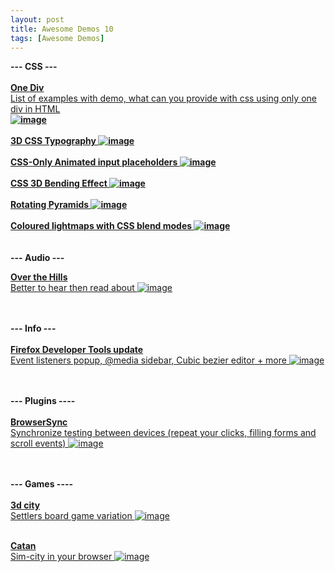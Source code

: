 ```yaml
---
layout: post
title: Awesome Demos 10
tags: [Awesome Demos]
---
```


<p>
  <strong>
    --- CSS ---
    <br />
    <br />
    <a href="http://one-div.com/" target="_blank">
      <strong>
        One Div
      </strong>
    </a>
    <br />
  </strong>
  <a href="http://one-div.com/" target="_blank">
    List of examples with demo, what can you provide with css using only one div in HTML
    <strong>
      <br />
      <img alt="image" src="https://31.media.tumblr.com/2d2418f39520b739013ec04a147ce86a/tumblr_inline_nacj7ocn6I1qhadd5.png" />
      <br />
    </strong>
  </a>
  <strong>
    <br />
    <a href="http://codepen.io/noahblon/pen/CsxfH" target="_blank">
      3D CSS Typography
    </a>
  </strong>
  <strong>
    <a href="http://codepen.io/noahblon/pen/CsxfH" target="_blank">
      <img alt="image" src="https://31.media.tumblr.com/1b96980522b1e80fe2a9c95afe25442a/tumblr_inline_nacj8cOgfw1qhadd5.png" />
    </a>
    <br />
  </strong>
  <strong>
    <br />
    <a href="http://codepen.io/sivan/pen/alKwf" target="_blank">
      CSS-Only Animated input placeholders
    </a>
  </strong>
  <strong>
    <a href="http://codepen.io/sivan/pen/alKwf" target="_blank">
      <img alt="image" src="https://31.media.tumblr.com/bead0d88570c4b542b877201eee13ec8/tumblr_inline_nacj8qukvI1qhadd5.png" />
    </a>
    <br />
  </strong>
  <strong>
    <br />
    <a href="http://codepen.io/fbrz/pen/whxbF" target="_blank">
      CSS 3D Bending Effect
    </a>
  </strong>
  <strong>
    <a href="http://codepen.io/fbrz/pen/whxbF" target="_blank">
      <img alt="image" src="https://31.media.tumblr.com/0cd21c2deee62a20c7bb8811d5b2a294/tumblr_inline_nacj90TkFi1qhadd5.png" />
    </a>
    <br />
  </strong>
  <strong>
    <br />
    <a href="http://codepen.io/florian-wirtz/pen/pohIK" target="_blank">
      Rotating Pyramids
    </a>
  </strong>
  <strong>
    <a href="http://codepen.io/florian-wirtz/pen/pohIK" target="_blank">
      <img alt="image" src="https://31.media.tumblr.com/d696f0eaa4e7c598c69d596c2af21fc4/tumblr_inline_nacj9pxnqj1qhadd5.png" />
    </a>
    <br />
  </strong>
  <strong>
    <br />
    <a href="http://codepen.io/keithclark/pen/ptHKv" target="_blank">
      Coloured lightmaps with CSS blend modes
    </a>
  </strong>
  <strong>
    <a href="http://codepen.io/keithclark/pen/ptHKv" target="_blank">
      <img alt="image" src="https://31.media.tumblr.com/298fb4e287470393d2c7bc545f2710dd/tumblr_inline_nacjatxCOZ1qhadd5.png" />
    </a>
    <br />
  </strong>
  <strong>
    <br />
    <br />
    --- Audio ---
  </strong>
</p>
<p>
  <strong>
    <a href="http://www.overthetinyhills.com/" target="_blank">
      Over the Hills
      <br />
    </a>
  </strong>
  <a href="http://www.overthetinyhills.com/" target="_blank">
    Better to hear then read about
  </a>
  <a href="http://www.overthetinyhills.com/" target="_blank">
    <img alt="image" src="https://31.media.tumblr.com/0f8cb7a5429a0e4d9dbf77a928b8846a/tumblr_inline_naciyifYB61qhadd5.png" />
  </a>
</p>
<p>
  <strong>
    <a href="http://www.overthetinyhills.com/" target="_blank">
      <br />
      <br />
    </a>
    --- Info ---
    <br />
  </strong>
  <strong>
    <br />
    <a href="https://hacks.mozilla.org/2014/07/event-listeners-popup-media-sidebar-cubic-bezier-editor-more-firefox-developer-tools-episode-33/" target="_blank">
      Firefox Developer Tools update
    </a>
    <br />
  </strong>
  <a href="https://hacks.mozilla.org/2014/07/event-listeners-popup-media-sidebar-cubic-bezier-editor-more-firefox-developer-tools-episode-33/" target="_blank">
    Event listeners popup, @media sidebar, Cubic bezier editor + more
    <img alt="image" src="https://31.media.tumblr.com/e4031794c25b2905b5a6e84839d33faf/tumblr_inline_nacivpyL4m1qhadd5.png" />
  </a>
</p>
<p>
  <strong>
    <br />
    <br />
    --- Plugins ----
    <br />
  </strong>
  <strong>
    <a href="http://www.browsersync.io/" target="_blank">
      <br />
      BrowserSync
      <br />
    </a>
  </strong>
  <a href="http://www.browsersync.io/" target="_blank">
    Synchronize testing between devices (repeat your clicks, filling forms and scroll events)
  </a>
  <a href="http://www.browsersync.io/" target="_blank">
    <img alt="image" src="https://31.media.tumblr.com/90d2474ea1588eac1fe70d552c576ddd/tumblr_inline_naciscUDz11qhadd5.jpg" />
  </a>
</p>
<p>
  <br />
  <strong>
    <br />
    --- Games ----
    <br />
    <br />
  </strong>
  <strong>
    <a href="http://lo-th.github.io/3d.city/index.html" target="_blank">
      3d city
      <br />
    </a>
  </strong>
  <a href="http://lo-th.github.io/3d.city/index.html" target="_blank">
    Settlers board game variation
  </a>
  <a href="http://lo-th.github.io/3d.city/index.html" target="_blank">
    <img alt="image" src="https://31.media.tumblr.com/2578a320250991be057777ba359cfda2/tumblr_inline_naciakopAp1qhadd5.png" />
  </a>
</p>
<p>
  <a href="http://lo-th.github.io/3d.city/index.html" target="_blank">
    <br />
  </a>
  <a href="http://www.catananytime.com/" target="_blank">
    <span>
      <strong>
        Catan
      </strong>
      <br />
    </span>
    Sim-city in your browser
    <img alt="image" src="https://31.media.tumblr.com/3d649c658e1f0edc0bd2111fefc5fb39/tumblr_inline_naci9jphpv1qhadd5.png" />
  </a>
</p>